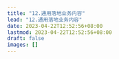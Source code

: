 ```yaml
---
title: "12.通用落地业务内容"
lead: "12.通用落地业务内容"
date: 2023-04-22T12:52:56+08:00
lastmod: 2023-04-22T12:52:56+08:00
draft: false
images: []
---
```

